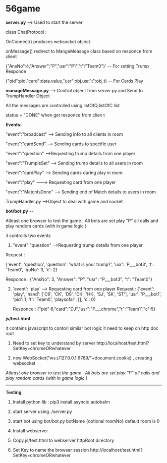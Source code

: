 # 56game

 **server.py**   --> Used to start the server 

class ChatProtocol :

OnConnect() produces websocket object.

onMessage() redirect to MangeMeasage class based on responce from client 

 {"AnsNo":4,"Answer":"P","usr":"P1","t":"Team0"}'  -- For setting Trump  Responce 
 
 
 {"pid":pid,"card":data.value,"usr":obj.usr,"t":obj.t} -- For Cards Play 
 
 
 
 
**manageMessage.py** --> Control object from server.py and Send to TrumpHandler Object 
 
 All the messages are controlled using listOfQ,listOfC list
 
 status = "DONE" when get responce from clien t
 
 
 **Events**:
 
 "event":"broadcast" --> Sending info to all clients in room     
 
 
 
 "event":"cardSend" --> Sending cards  to specific user   
 
 
 "event":"question" -->Requesting trump details from one player   
 
 "event":"TrumpIsSet" --> Sending trump details to all users in room 
 
 "event":"cardPlay" --> Sending cards during play in room 
 
 "event":"play"   ---> Requesting card from one player 
 
 "event":"MatchIsDone" --> Sending end of Match details to users in room 

TrumpHandler.py -->Object to deal with game and socket 

**bot/bot.py** --

 Atleast one browser to test the game . All bots are set play "P" all calls and play random cards (with in game logic )

it controlls two events 
 
 
1.  "event":"question" -->Requesting trump details from one player 
 
 Request : 
 
 {'event': 'question', 'question': 'what is your trump?', 'usr': 'P___bot3', 't': 'Team0', 'quNo': 3, 'c': 2}

Responce :
{"AnsNo": 3, "Answer": "P", "usr": "P___bot3", "t": "Team0"}

2. 'event': 'play' --> Requesting card from one player 
   Request : 
{'event': 'play', 'hand': ['C9', 'CK', 'D9', 'DK', 'HK', 'SJ', 'SK', 'ST'], 'usr': 'P___bot1', 'pid': 1, 't': 'Team0', 'playsofar': [], 'c': 0}

   Responce :
{"pid":6,"card":"DJ","usr":"P___chrome","t":"Team1","c":5} 

**js/test.html**

it contains javascript to contorl similar bot logic 
it need to keep on http doc root 

1. Need to set key to understand by server 
   http://localhost/test.html?SetKey=chromeORwhatever
 
 2. new WebSocket("ws://127.0.0.1:6789/"+document.cookie) , creating websocket 
 
 *Atleast one browser to test the game . All bots are set play "P" all calls and play random cards (with in game logic )*

_________________________________________________________________________________________________

**Testing**

1. Install python lib : 
 pip3 install asyncio autobahn
 
2. start server using
./server.py

3. start bot using 
bot/bot.py  botName  {optional roomNo} 
 default room is 0
4. Install webserver 
 
5. Copy js/test.html to webserver httpRoot directory

6. Set Key to name the browser session
http://localhost/test.html?SetKey=chromeORwhatever
 
 
